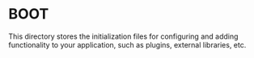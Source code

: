 # BOOT
This directory stores the initialization files for configuring and adding functionality to your application, such as
plugins, external libraries, etc.
